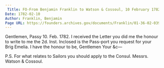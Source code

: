 ```yaml
---
 Title: FO-From Benjamin Franklin to Watson & Cossoul, 10 February 1782
Date: 1782-02-10
Author: Franklin, Benjamin
Page URL: https://founders.archives.gov/documents/Franklin/01-36-02-0391
---
```


Gentlemen,
Passy 10. Feb. 1782.
I received the Letter you did me the honour to write to me the 2d. Inst. Inclosed is the Pass-port you request for your Brig Emelia.
I have the honour to be, Gentlemen Your &c—

P.S. For what relates to Sailors you should apply to the Consul.
  Messrs. Watson & Cossoul.



